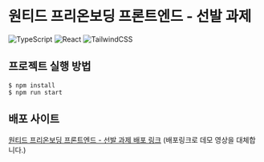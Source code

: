 # 원티드 프리온보딩 프론트엔드 - 선발 과제

![TypeScript](https://img.shields.io/badge/typescript-%23007ACC.svg?style=for-the-badge&logo=typescript&logoColor=white) ![React](https://img.shields.io/badge/react-%2320232a.svg?style=for-the-badge&logo=react&logoColor=%2361DAFB) ![TailwindCSS](https://img.shields.io/badge/tailwindcss-%2338B2AC.svg?style=for-the-badge&logo=tailwind-css&logoColor=white)

## 프로젝트 실행 방법

```
$ npm install
$ npm run start
```

## 배포 사이트

[원티드 프리온보딩 프론트엔드 - 선발 과제 배포 링크](https://wanted-pre-onboarding-frontend-jnujb7nva-j2h30728.vercel.app/)
(배포링크로 데모 영상을 대체합니다.)
